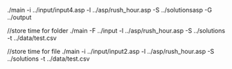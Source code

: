 ./main -i ../input/input4.asp -l ../asp/rush_hour.asp -S ../solutionsasp -G ../output

//store time for folder
./main -F ../input -l ../asp/rush_hour.asp -S ../solutions -t ../data/test.csv

//store time for file
./main -i ../input/input2.asp -l ../asp/rush_hour.asp -S ../solutions -t ../data/test.csv

